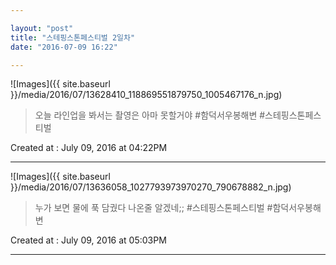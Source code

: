 ```yaml
---

layout: "post"  
title: "스테핑스톤페스티벌 2일차"  
date: "2016-07-09 16:22"

---
```


![Images]({{ site.baseurl }}/media/2016/07/13628410_118869551879750_1005467176_n.jpg)

> 오늘 라인업을 봐서는 촬영은 아마 못할거야 #함덕서우봉해변 #스테핑스톤페스티벌

Created at : July 09, 2016 at 04:22PM

---

![Images]({{ site.baseurl }}/media/2016/07/13636058_1027793973970270_790678882_n.jpg)

> 누가 보면 물에 푹 담궜다 나온줄 알겠네;; #스테핑스톤페스티벌 #함덕서우봉해변

Created at : July 09, 2016 at 05:03PM

---
